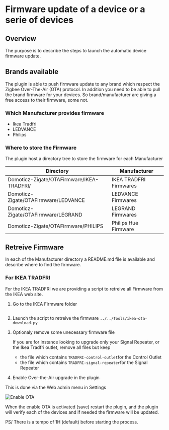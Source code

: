 # Firmware update of a device or a serie of devices

## Overview

The purpose is to describe the steps to launch the automatic device firmware update.


## Brands available

The plugin is able to push firmware update to any brand which respect the Zigbee Over-The-Air (OTA) protocol. 
In addition you need to be able to pull the brand firmware for your devices.
So brand/manufacturer are giving a free access to their firmware, some not.

### Which Manufacturer provides firmware

* Ikea Tradfri
* LEDVANCE
* Philips

### Where to store the Firmware

The plugin host a directory tree to store the firmware for each Manufacturer

| Directory | Manufacturer |
| --------- | ------------ |
| Domoticz-Zigate/OTAFirmware/IKEA-TRADFRI/ | IKEA TRADFRI Firmwares |
| Domoticz-Zigate/OTAFirmware/LEDVANCE | LEDVANCE Firmwares |
| Domoticz-Zigate/OTAFirmware/LEGRAND | LEGRAND Firmwares |
| Domoticz-Zigate/OTAFirmware/PHILIPS | Philips Hue Firmware |


## Retreive Firmware

In each of the Manufacturer directory a README.md file is available and describe where to find the firmware.

### For IKEA TRADFRI

For the IKEA TRADFRI we are providing a script to retreive all Firmware from the IKEA web site.

1. Go to the IKEA Firmware folder
   ```cd Domoticz-Zigate\OTAFirmware\IKEA-TRADFRI
   ```
   
1. Launch the script to retreive the firmware
   ```../../Tools/ikea-ota-download.py```
   
1. Optionaly remove some unecessary firmware file

   If you are for instance looking to upgrade only your Signal Repeater, or the Ikea Tradfri outlet, remove all files but keep
   
   * the file which contains `TRADFRI-control-outlet`for the Control Outlet
   * the file which contains `TRADFRI-signal-repeater`for the Signal Repeater
 
 1. Enable Over-the-Air upgrade in the plugin
 
   This is done via the Web admin menu in Settings
   
   ![Enable OTA](https://github.com/pipiche38/Domoticz-Zigate-Wiki/blob/master/Images/OTA.png)
   
 
 When the enable OTA is activated (save) restart the plugin, and the plugin will verify each of the devices and if needed the firmware will be updated.
 
 PS/ There is a tempo of 1H (default) before starting the process.
 
 
